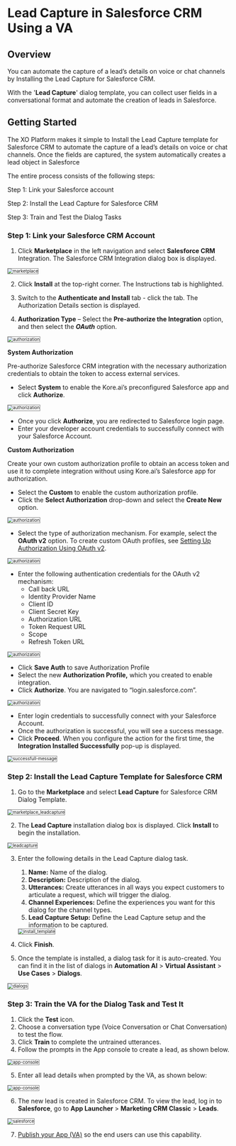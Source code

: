 # Lead Capture in Salesforce CRM Using a VA

## Overview

You can automate the capture of a lead’s details on voice or chat channels by Installing the Lead Capture for Salesforce CRM. 

With the '**Lead Capture**' dialog template, you can collect user fields in a conversational format and automate the creation of leads in Salesforce.

## Getting Started

The XO Platform makes it simple to Install the Lead Capture template for Salesforce CRM to automate the capture of a lead’s details on voice or chat channels. Once the fields are captured, the system automatically creates a lead object in Salesforce

The entire process consists of the following steps:

Step 1: Link your Salesforce account

Step 2: Install the Lead Capture for Salesforce CRM

Step 3: Train and Test the Dialog Tasks

### Step 1: Link your Salesforce CRM Account

1. Click **Marketplace** in the left navigation and select **Salesforce CRM** Integration. The Salesforce CRM Integration dialog box is displayed. 
<img src="../images/marketplace_salesforce.png" alt="marketplace" title="marketplace" style="border: 1px solid gray; zoom:70%;">

2. Click **Install** at the top-right corner. The Instructions tab is highlighted. 

3. Switch to the **Authenticate and Install** tab - click the tab. The Authorization Details section is displayed.
4. **Authorization Type** – Select the **Pre-authorize the Integration** option, and then select the **_OAuth_** option. 
<img src="../images/authorization.png" alt="authorization" title="authorization" style="border: 1px solid gray; zoom:70%;">
 
**System Authorization**

Pre-authorize Salesforce CRM integration with the necessary authorization credentials to obtain the token to access external services.

 * Select **System** to enable the Kore.ai’s preconfigured Salesforce app and click **Authorize**.  
 <img src="../images/system_authorise.png" alt="authorization" title="authorization" style="border: 1px solid gray; zoom:70%;">  
 

  * Once you click **Authorize**, you are redirected to Salesforce login page.
  * Enter your developer account credentials to successfully connect with your Salesforce Account.

**Custom Authorization**

Create your own custom authorization profile to obtain an access token and use it to complete integration without using Kore.ai’s Salesforce app for authorization.

* Select the **Custom** to enable the custom authorization profile.
* Click the **Select Authorization** drop-down and select the **Create New** option. 
<img src="../images/custom_authorize.png" alt="authorization" title="authorization" style="border: 1px solid gray; zoom:70%;">

* Select the type of authorization mechanism. For example, select the **OAuth v2** option. To create custom OAuth profiles, see [Setting Up Authorization Using OAuth v2](https://docsinternal-kore.github.io/docs/xo/app-settings/dev-tools/bot-authorization/setting-up-authorization-using-oauth-v2).  
<img src="../images/OauthV2.png" alt="authorization" title="authorization" style="border: 1px solid gray; zoom:70%;">  

* Enter the following authentication credentials for the OAuth v2 mechanism:
    * Call back URL
    * Identity Provider Name
    * Client ID
    * Client Secret Key
    * Authorization URL
    * Token Request URL
    * Scope
    * Refresh Token URL

<img src="../images/new_authorization_mechanism.png" alt="authorization" title="authorization" style="border: 1px solid gray; zoom:70%;"> 


* Click **Save Auth** to save Authorization Profile
* Select the new **Authorization Profile,** which you created to enable integration.
* Click **Authorize**. You are navigated to “login.salesforce.com”. 

<img src="../image/salesforce_authorise.png" alt="authorization" title="authorization" style="border: 1px solid gray; zoom:70%;">

* Enter login credentials to successfully connect with your Salesforce Account.
* Once the authorization is successful, you will see a success message.
* Click **Proceed**. When you configure the action for the first time, the **Integration Installed Successfully** pop-up is displayed. 

<img src="../images/installation_installed_successfully.png" alt="successfull-message" title="successfull-message" style="border: 1px solid gray; zoom:70%;">

### Step 2: Install the Lead Capture Template for Salesforce CRM

1. Go to the **Marketplace** and select **Lead Capture** for Salesforce CRM Dialog Template. 

<img src="../images/marketplace_leadcapture.png" alt="marketplace_leadcapture" title="marketplace_leadcapture" style="border: 1px solid gray; zoom:70%;">

2. The **Lead Capture** installation dialog box is displayed. Click **Install** to begin the installation.  
<img src="../images/lead_capture.png" alt="leadcapture" title="leadcapture" style="border: 1px solid gray; zoom:70%;">

3. Enter the following details in the Lead Capture dialog task.
    1. **Name:** Name of the dialog.
    2. **Description:** Description of the dialog.
    3. **Utterances:** Create utterances in all ways you expect customers to articulate a request, which will trigger the dialog.
    4. **Channel Experiences:** Define the experiences you want for this dialog for the channel types.
    5. **Lead Capture Setup:** Define the Lead Capture setup and the information to be captured.  
    <img src="../images/install_template.png" alt="install_template" title="install_template" style="border: 1px solid gray; zoom:70%;">


4. Click **Finish**.
5. Once the template is installed, a dialog task for it is auto-created. You can find it in the list of dialogs in **Automation AI** > **Virtual Assistant** > **Use Cases** > **Dialogs**.  
<img src="../images/dialogs.png" alt="dialogs" title="dialogs" style="border: 1px solid gray; zoom:70%;"> 

### Step 3: Train the VA for the Dialog Task and Test It

1. Click the **Test** icon.
2. Choose a conversation type (Voice Conversation or Chat Conversation) to test the flow.
3. Click **Train** to complete the untrained utterances.
4. Follow the prompts in the App console to create a lead, as shown below.  
<img src="../images/app_console.png" alt="app-console" title="app-console" style="border: 1px solid gray; zoom:70%;">

5. Enter all lead details when prompted by the VA, as shown below:  
<img src="../images/lead_details.png" alt="app-console" title="app-console" style="border: 1px solid gray; zoom:70%;">

6. The new lead is created in Salesforce CRM. To view the lead, log in to **Salesforce**,  go to **App Launcher** > **Marketing CRM Classic** > **Leads**.  
<img src="../images/salesforce.png" alt="salesforce" title="salesforce" style="border: 1px solid gray; zoom:70%;">

7.  [Publish your App (VA)](../../deploy/publishing-bot.md) so the end users can use this capability.
